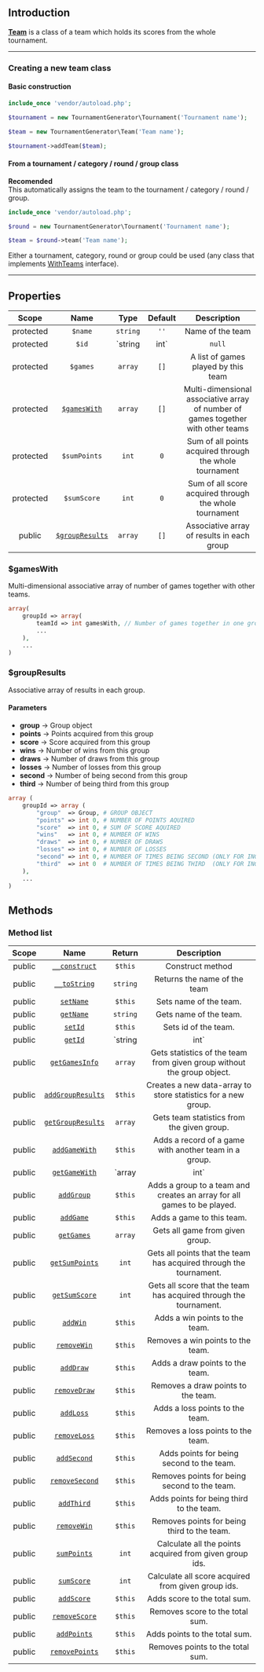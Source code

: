 ## Introduction

**[Team](/classes/team/)** is a class of a team which holds its scores from the whole tournament.

---

### Creating a new team class

#### Basic construction

```php
include_once 'vendor/autoload.php';

$tournament = new TournamentGenerator\Tournament('Tournament name');

$team = new TournamentGenerator\Team('Team name');

$tournament->addTeam($team);
```

#### From a tournament / category / round / group class

**Recomended**  
This automatically assigns the team to the tournament / category / round / group.

```php
include_once 'vendor/autoload.php';

$round = new TournamentGenerator\Tournament('Tournament name');

$team = $round->team('Team name');
```

Either a tournament, category, round or group could be used (any class that implements [WithTeams](/interface/WithTeams) interface).

---

## Properties

| Scope | Name | Type | Default | Description |
| :---: | :--: | :--: | :-----: | :---------: |
| protected | `$name` | `string` | `''` | Name of the team |
| protected | `$id` | `string|int` | `null` | Id of the team |
| protected | `$games` | `array` | `[]` | A list of games played by this team |
| protected | [`$gamesWith`](#gamesWith) | `array` | `[]` | Multi-dimensional associative array of number of games together with other teams |
| protected | `$sumPoints` | `int` | `0` | Sum of all points acquired through the whole tournament |
| protected | `$sumScore` | `int` | `0` | Sum of all score acquired through the whole tournament |
| public | [`$groupResults`](#groupResults) | `array` | `[]` | Associative array of results in each group |

<a id="gamesWith" name="gamesWith"></a>
### $gamesWith

Multi-dimensional associative array of number of games together with other teams.

```php
array(
	groupId => array(
		teamId => int gamesWith, // Number of games together in one group
		...
	),
	...
)
```

<a id="groupResults" name="groupResults"></a>
### $groupResults

Associative array of results in each group.

#### Parameters

- **group** &rarr; Group object
- **points** &rarr; Points acquired from this group
- **score** &rarr; Score acquired from this group
- **wins** &rarr; Number of wins from this group
- **draws** &rarr; Number of draws from this group
- **losses** &rarr; Number of losses from this group
- **second** &rarr; Number of being second from this group
- **third** &rarr; Number of being third from this group

```php
array (
	groupId => array (
		"group"  => Group, # GROUP OBJECT
		"points" => int 0, # NUMBER OF POINTS AQUIRED
		"score"  => int 0, # SUM OF SCORE AQUIRED
		"wins"   => int 0, # NUMBER OF WINS
		"draws"  => int 0, # NUMBER OF DRAWS
		"losses" => int 0, # NUMBER OF LOSSES
		"second" => int 0, # NUMBER OF TIMES BEING SECOND (ONLY FOR INGAME OPTION OF 3 OR 4)
		"third"  => int 0  # NUMBER OF TIMES BEING THIRD  (ONLY FOR INGAME OPTION OF 4)
	),
	...
)
```


## Methods

### Method list

| Scope | Name | Return | Description |
| :---: | :--: | :----: | :---------: |
| public | [`__construct`](#construct) | `$this` | Construct method |
| public | [`__toString`](#toString) | `string` | Returns the name of the team |
| public | [`setName`](#setName) | `$this` | Sets name of the team. |
| public | [`getName`](#getName) | `string` | Gets name of the team. |
| public | [`setId`](#setId) | `$this` | Sets id of the team. |
| public | [`getId`](#getId) | `string|int` | Gets id of the team. |
| public | [`getGamesInfo`](#getGamesInfo) | `array` | Gets statistics of the team from given group without the group object. |
| public | [`addGroupResults`](#addGroupResults) | `$this` | Creates a new data-array to store statistics for a new group. |
| public | [`getGroupResults`](#getGroupResults) | `array` | Gets team statistics from the given group. |
| public | [`addGameWith`](#addGameWith) | `$this` | Adds a record of a game with another team in a group. |
| public | [`getGameWith`](#getGameWith) | `array|int` | Gets a record of a game with another team or teams. |
| public | [`addGroup`](#addGroup) | `$this` | Adds a group to a team and creates an array for all games to be played. |
| public | [`addGame`](#addGame) | `$this` | Adds a game to this team. |
| public | [`getGames`](#getGames) | `array` | Gets all game from given group. |
| public | [`getSumPoints`](#getSumPoints) | `int` | Gets all points that the team has acquired through the tournament. |
| public | [`getSumScore`](#getSumScore) | `int` | Gets all score that the team has acquired through the tournament. |
| public | [`addWin`](#addWin) | `$this` | Adds a win points to the team. |
| public | [`removeWin`](#removeWin) | `$this` | Removes a win points to the team. |
| public | [`addDraw`](#addDraw) | `$this` | Adds a draw points to the team. |
| public | [`removeDraw`](#removeDraw) | `$this` | Removes a draw points to the team. |
| public | [`addLoss`](#addLoss) | `$this` | Adds a loss points to the team. |
| public | [`removeLoss`](#removeLoss) | `$this` | Removes a loss points to the team. |
| public | [`addSecond`](#addSecond) | `$this` | Adds points for being second to the team. |
| public | [`removeSecond`](#removeSecond) | `$this` | Removes points for being second to the team. |
| public | [`addThird`](#addThird) | `$this` | Adds points for being third to the team. |
| public | [`removeWin`](#removeWin) | `$this` | Removes points for being third to the team. |
| public | [`sumPoints`](#sumPoints) | `int` | Calculate all the points acquired from given group ids. |
| public | [`sumScore`](#sumScore) | `int` | Calculate all score acquired from given group ids. |
| public | [`addScore`](#addScore) | `$this` | Adds score to the total sum. |
| public | [`removeScore`](#removeScore) | `$this` | Removes score to the total sum. |
| public | [`addPoints`](#addPoints) | `$this` | Adds points to the total sum. |
| public | [`removePoints`](#removePoints) | `$this` | Removes points to the total sum. |
